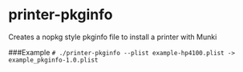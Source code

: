 printer-pkginfo
===============

Creates a nopkg style pkginfo file to install a printer with Munki

###Example
```# ./printer-pkginfo --plist example-hp4100.plist -> example_pkginfo-1.0.plist```
